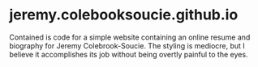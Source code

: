 # jeremy.colebooksoucie.github.io
Contained is code for a simple website containing an online resume and
biography for Jeremy Colebrook-Soucie. The styling is mediocre, but
I believe it accomplishes its job without being overtly painful 
to the eyes. 

